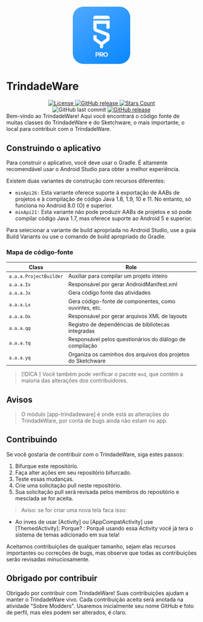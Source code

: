 <p align="center">
  <img src="assets/Sketchware-Pro.png" style="width: 30%;" />
</p>

# TrindadeWare
<div align="center">
    <a href="LICENSE">
        <img src="https://img.shields.io/github/license/6eero/newpass.svg?color=2196F3&style=for-the-badge&logo=gitbook&logoColor=ebebf0&labelColor=23232F" alt="License">
    </a>
    <a href="https://github.com/aquilesTrindade/TrindadeWare/releases">
        <img src="https://img.shields.io/github/downloads/aquilesTrindade/TrindadeWare/total.svg?color=2196F3&style=for-the-badge&logo=github&logoColor=ebebf0&labelColor=23232F" alt="GitHub release">
    </a>
    <a href="https://github.com/aquilesTrindade/TrindadeWare/stargazers">
        <img src="https://img.shields.io/github/stars/aquilesTrindade/TrindadeWare.svg?color=2196F3&style=for-the-badge&logo=apachespark&logoColor=ebebf0&labelColor=23232F" alt="Stars Count">
    </a>
</div>
<div align="center">
    <img alt="GitHub last commit" src="https://img.shields.io/github/last-commit/aquilesTrindade/TrindadeWare?color=2196F3&style=for-the-badge&logo=github&logoColor=ebebf0&labelColor=23232F">
    <a href="https://github.com/aquilesTrindade/TrindadeWare/releases">
        <img src="https://img.shields.io/github/v/release/aquilesTrindade/TrindadeWare?color=2196F3&style=for-the-badge&logo=pkgsrc&logoColor=ebebf0&labelColor=23232F" alt="GitHub release">
    </a>
</div>
Bem-vindo ao TrindadeWare! Aqui você encontrará o código fonte de muitas classes do TrindadeWare e do Sketchware, o mais importante, o local para contribuir com o TrindadeWare.
 
## Construindo o aplicativo 
Para construir o aplicativo, você deve usar o Gradle. É altamente recomendável usar o Android Studio para obter a melhor experiência.
 
Existem duas variantes de construção com recursos diferentes: 

- `minApi26:` Esta variante oferece suporte à exportação de AABs de projetos e à compilação de código Java 1.8, 1.9, 10 e 11. No entanto, só funciona no Android 8.0 (O) e superior. 
- `minApi21:` Esta variante não pode produzir AABs de projetos e só pode compilar código Java 1.7, mas oferece suporte ao Android 5 e superior. 

Para selecionar a variante de build apropriada no Android Studio, use a guia Build Variants ou use o comando de build apropriado do Gradle. 

### Mapa de código-fonte
 
| Class           | Role                                        |
| --------------- | ------------------------------------------- |
| `a.a.a.ProjectBuilder`      | Auxiliar para compilar um projeto inteiro        |
| `a.a.a.Ix`      | Responsável por gerar AndroidManifest.xml  |
| `a.a.a.Jx`      | Gera código fonte das atividades           |
| `a.a.a.Lx`      | Gera código-fonte de componentes, como ouvintes, etc.  |
| `a.a.a.Ox`      | Responsável por gerar arquivos XML de layouts  |
| `a.a.a.qq`      | Registro de dependências de bibliotecas integradas  |
| `a.a.a.tq`      | Responsável pelos questionários do diálogo de compilação  |
| `a.a.a.yq`      | Organiza os caminhos dos arquivos dos projetos do Sketchware     |

> [!DICA ]
> Você também pode verificar o pacote `mod`, que contém a maioria das alterações dos contribuidores. 

## Avisos
> O módulo [app-trindadeware] é onde está as alterações do TrindadeWare,  por conta de bugs ainda não estam no app.

## Contribuindo 

Se você gostaria de contribuir com o TrindadeWare, siga estes passos: 

1. Bifurque este repositório. 
2. Faça alter
 ações em seu repositório bifurcado. 
3. Teste essas mudanças. 
4. Crie uma solicitação pull neste repositório. 
5. Sua solicitação pull será revisada pelos membros do repositório e mesclada se for aceita. 

> Aviso: se for criar uma nova tela faca isso: 
- Ao inves de usar [Activity] ou [AppCompatActivity] use [ThemedActivity]: Porque? : Porquê usando essa Activity você já tera o sistema de temas adicionado em sua tela!

Aceitamos contribuições de qualquer tamanho, sejam elas recursos importantes ou correções de bugs, mas observe que todas as contribuições serão revisadas minuciosamente.

## Obrigado por contribuir 

Obrigado por contribuir com TrindadeWare! Suas contribuições ajudam a manter o TrindadeWare vivo. Cada contribuição aceita será anotada na atividade "Sobre Modders". Usaremos inicialmente seu nome GitHub e foto de perfil, mas eles podem ser alterados, é claro. 